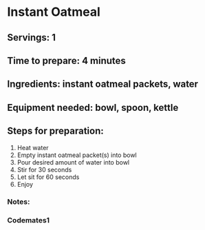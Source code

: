 # Instant Oatmeal

## Servings: 1

## Time to prepare: 4 minutes

## Ingredients: instant oatmeal packets, water


## Equipment needed: bowl, spoon, kettle


## Steps for preparation: 
1. Heat water
2. Empty instant oatmeal packet(s) into bowl
3. Pour desired amount of water into bowl
4. Stir for 30 seconds
5. Let sit for 60 seconds
6. Enjoy



### Notes: 



### Codemates1
